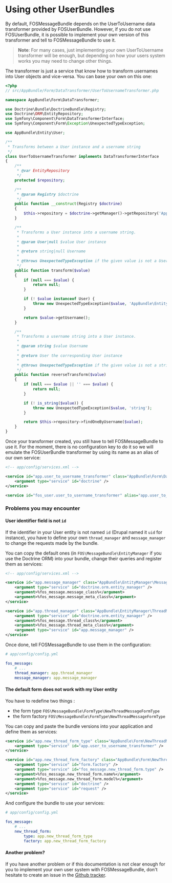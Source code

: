 Using other UserBundles
=======================

By default, FOSMessageBundle depends on the UserToUsername data transformer provided by FOSUserBundle.
However, if you do not use FOSUserBundle, it is possible to implement your own version of this
transformer and tell to FOSMessageBundle to use it.

> **Note**: For many cases, just implementing your own UserToUsername transformer will be enough, but
> depending on how your users system works you may need to change other things.

The transformer is just a service that know how to transform usernames into User objects and vice-versa.
You can base your own on this one:

``` php
<?php
// src/AppBundle/Form/DataTransformer/UserToUsernameTransformer.php

namespace AppBundle\Form\DataTransformer;

use Doctrine\Bundle\DoctrineBundle\Registry;
use Doctrine\ORM\EntityRepository;
use Symfony\Component\Form\DataTransformerInterface;
use Symfony\Component\Form\Exception\UnexpectedTypeException;

use AppBundle\Entity\User;

/**
 * Transforms between a User instance and a username string
 */
class UserToUsernameTransformer implements DataTransformerInterface
{
    /**
     * @var EntityRepository
     */
    protected $repository;

    /**
     * @param Registry $doctrine
     */
    public function __construct(Registry $doctrine)
    {
        $this->repository = $doctrine->getManager()->getRepository('AppBundle:User');
    }

    /**
     * Transforms a User instance into a username string.
     *
     * @param User|null $value User instance
     *
     * @return string|null Username
     *
     * @throws UnexpectedTypeException if the given value is not a User instance
     */
    public function transform($value)
    {
        if (null === $value) {
            return null;
        }

        if (! $value instanceof User) {
            throw new UnexpectedTypeException($value, 'AppBundle\Entity\User');
        }

        return $value->getUsername();
    }

    /**
     * Transforms a username string into a User instance.
     *
     * @param string $value Username
     *
     * @return User the corresponding User instance
     *
     * @throws UnexpectedTypeException if the given value is not a string
     */
    public function reverseTransform($value)
    {
        if (null === $value || '' === $value) {
            return null;
        }

        if (! is_string($value)) {
            throw new UnexpectedTypeException($value, 'string');
        }

        return $this->repository->findOneByUsername($value);
    }
}
```

Once your transformer created, you still have to tell FOSMessageBundle to use it.
For the moment, there is no configuration key to do it so we will emulate the
FOSUserBundle transformer by using its name as an alias of our own service:

``` xml
<!-- app/config/services.xml -->

<service id="app.user_to_username_transformer" class="AppBundle\Form\DataTransformer\UserToUsernameTransformer">
    <argument type="service" id="doctrine" />
</service>

<service id="fos_user.user_to_username_transformer" alias="app.user_to_username_transformer" />
```

### Problems you may encounter

#### User identifier field is not `id`

If the identifier in your User entity is not named `id` (Drupal named it `uid` for instance),
you have to define your own `thread_manager` and `message_manager` to change the requests
made by the bundle.

You can copy the default ones (in `FOS\MessageBundle\EntityManager` if you use the Doctrine ORM)
into your bundle, change their queries and register them as services:

``` xml
<!-- app/config/services.xml -->

<service id="app.message_manager" class="AppBundle\EntityManager\MessageManager" public="false">
    <argument type="service" id="doctrine.orm.entity_manager" />
    <argument>%fos_message.message_class%</argument>
    <argument>%fos_message.message_meta_class%</argument>
</service>

<service id="app.thread_manager" class="AppBundle\EntityManager\ThreadManager" public="false">
    <argument type="service" id="doctrine.orm.entity_manager" />
    <argument>%fos_message.thread_class%</argument>
    <argument>%fos_message.thread_meta_class%</argument>
    <argument type="service" id="app.message_manager" />
</service>
```

Once done, tell FOSMessageBundle to use them in the configuration:

``` yaml
# app/config/config.yml

fos_message:
	# ...
    thread_manager: app.thread_manager
    message_manager: app.message_manager
```

#### The default form does not work with my User entity

You have to redefine two things :
  - the form type `FOS\MessageBundle\FormType\NewThreadMessageFormType`
  - the form factory `FOS\MessageBundle\FormType\NewThreadMessageFormType`

You can copy and paste the bundle versions into your application and define them as services:

``` xml
<service id="app.new_thread_form_type" class="AppBundle\Form\NewThreadMessageFormType" public="false">
    <argument type="service" id="app.user_to_username_transformer" />
</service>

<service id="app.new_thread_form_factory" class="AppBundle\Form\NewThreadMessageFormFactory" public="false">
    <argument type="service" id="form.factory" />
    <argument type="service" id="fos_message.new_thread_form.type" />
    <argument>%fos_message.new_thread_form.name%</argument>
    <argument>%fos_message.new_thread_form.model%</argument>
    <argument type="service" id="doctrine" />
    <argument type="service" id="request" />
</service>
```

And configure the bundle to use your services:

``` yaml
# app/config/config.yml

fos_message:
    # ...
    new_thread_form:
        type: app.new_thread_form_type
        factory: app.new_thread_form_factory
```

#### Another problem?

If you have another problem or if this documentation is not clear enough for you to implement your own user system with FOSMessageBundle, don't hesitate to create an issue in the [Github tracker](https://github.com/FriendsOfSymfony/FOSMessageBundle/issues).
